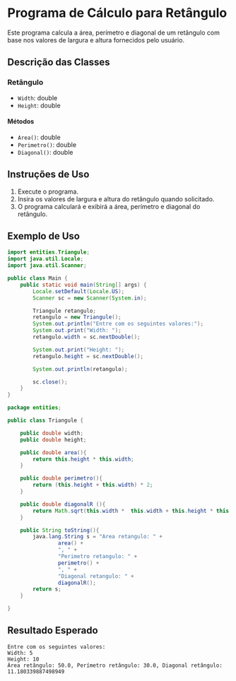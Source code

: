 # Programa de Cálculo para Retângulo

Este programa calcula a área, perímetro e diagonal de um retângulo com base nos valores de largura e altura fornecidos pelo usuário.

## Descrição das Classes

### Retângulo

- `Width`: double
- `Height`: double

#### Métodos

- `Area()`: double
- `Perimetro()`: double
- `Diagonal()`: double

## Instruções de Uso

1. Execute o programa.
2. Insira os valores de largura e altura do retângulo quando solicitado.
3. O programa calculará e exibirá a área, perímetro e diagonal do retângulo.

## Exemplo de Uso

```java
import entities.Triangule;
import java.util.Locale;
import java.util.Scanner;

public class Main {
    public static void main(String[] args) {
        Locale.setDefault(Locale.US);
        Scanner sc = new Scanner(System.in);

        Triangule retangulo;
        retangulo = new Triangule();
        System.out.println("Entre com os seguintes valores:");
        System.out.print("Width: ");
        retangulo.width = sc.nextDouble();

        System.out.print("Height: ");
        retangulo.height = sc.nextDouble();

        System.out.println(retangulo);

        sc.close();
    }
}
```

```java
package entities;

public class Triangule {

    public double width;
    public double height;

    public double area(){
        return this.height * this.width;
    }

    public double perimetro(){
        return (this.height + this.width) * 2;
    }

    public double diagonalR (){
        return Math.sqrt(this.width *  this.width + this.height * this.height);
    }

    public String toString(){
        java.lang.String s = "Area retangulo: " +
                area() +
                ", " +
                "Perimetro retangulo: " +
                perimetro() +
                ", " +
                "Diagonal retangulo: " +
                diagonalR();
        return s;
    }

}
```

## Resultado Esperado

```
Entre com os seguintes valores:
Width: 5
Height: 10
Área retângulo: 50.0, Perímetro retângulo: 30.0, Diagonal retângulo: 11.180339887498949
```

